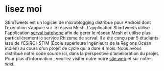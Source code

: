 # lisez moi #

StimTweets est un logiciel de microblogging distribué pour Android dont l’exécution s’appuie sur le réseau Mesh. L'application StimTweets utilise l'application [serval batphone](https://github.com/servalproject) afin de gérer le réseau Mesh et utilise plus particulièrement le service Rhizome de serval.
Il a été conçu par 5 étudiants issu de l'ESIROI-STIM (École supérieure Ingénieurs de la Regions Océan indien) au cours d'un projet de cycle qui a duré 4 mois.
Nous avons distribué notre code source ici, dans la perspective d'amélioration du projet.
Pour plus d'information , veuillez visiter notre notre [site web](http://stimtweets.wordpress.com/) et sur notre [wiki](http://www.hostedredmine.com/projects/microblogging-distribue-i3-i8).
